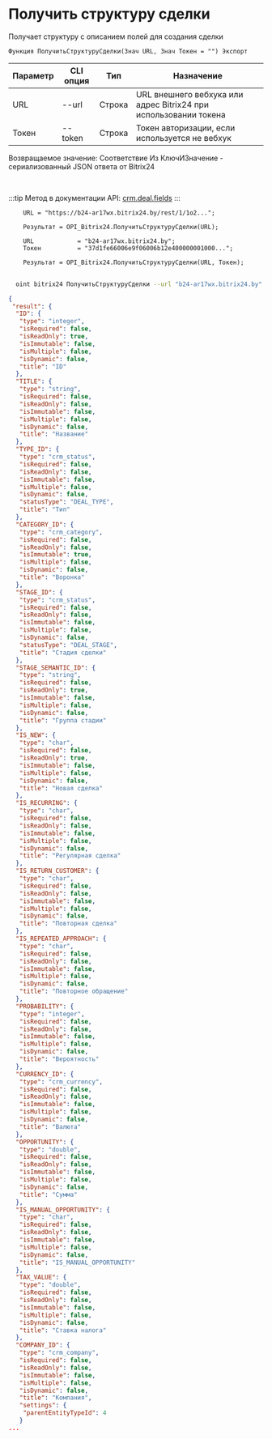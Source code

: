 ﻿---
sidebar_position: 6
---

# Получить структуру сделки
 Получает структуру с описанием полей для создания сделки



`Функция ПолучитьСтруктуруСделки(Знач URL, Знач Токен = "") Экспорт`

  | Параметр | CLI опция | Тип | Назначение |
  |-|-|-|-|
  | URL | --url | Строка | URL внешнего вебхука или адрес Bitrix24 при использовании токена |
  | Токен | --token | Строка | Токен авторизации, если используется не вебхук |

  
  Возвращаемое значение:   Соответствие Из КлючИЗначение - сериализованный JSON ответа от Bitrix24

<br/>

:::tip
Метод в документации API: [crm.deal.fields](https://dev.1c-bitrix.ru/rest_help/crm/cdeals/crm_deal_fields.php)
:::
<br/>


```bsl title="Пример кода"
    URL = "https://b24-ar17wx.bitrix24.by/rest/1/1o2...";

    Результат = OPI_Bitrix24.ПолучитьСтруктуруСделки(URL);

    URL            = "b24-ar17wx.bitrix24.by";
    Токен          = "37d1fe66006e9f06006b12e400000001000...";

    Результат = OPI_Bitrix24.ПолучитьСтруктуруСделки(URL, Токен);
```



```sh title="Пример команды CLI"
    
  oint bitrix24 ПолучитьСтруктуруСделки --url "b24-ar17wx.bitrix24.by" --token "6476c766006e9f06006b12e400000001000..."

```

```json title="Результат"
{
 "result": {
  "ID": {
   "type": "integer",
   "isRequired": false,
   "isReadOnly": true,
   "isImmutable": false,
   "isMultiple": false,
   "isDynamic": false,
   "title": "ID"
  },
  "TITLE": {
   "type": "string",
   "isRequired": false,
   "isReadOnly": false,
   "isImmutable": false,
   "isMultiple": false,
   "isDynamic": false,
   "title": "Название"
  },
  "TYPE_ID": {
   "type": "crm_status",
   "isRequired": false,
   "isReadOnly": false,
   "isImmutable": false,
   "isMultiple": false,
   "isDynamic": false,
   "statusType": "DEAL_TYPE",
   "title": "Тип"
  },
  "CATEGORY_ID": {
   "type": "crm_category",
   "isRequired": false,
   "isReadOnly": false,
   "isImmutable": true,
   "isMultiple": false,
   "isDynamic": false,
   "title": "Воронка"
  },
  "STAGE_ID": {
   "type": "crm_status",
   "isRequired": false,
   "isReadOnly": false,
   "isImmutable": false,
   "isMultiple": false,
   "isDynamic": false,
   "statusType": "DEAL_STAGE",
   "title": "Стадия сделки"
  },
  "STAGE_SEMANTIC_ID": {
   "type": "string",
   "isRequired": false,
   "isReadOnly": true,
   "isImmutable": false,
   "isMultiple": false,
   "isDynamic": false,
   "title": "Группа стадии"
  },
  "IS_NEW": {
   "type": "char",
   "isRequired": false,
   "isReadOnly": true,
   "isImmutable": false,
   "isMultiple": false,
   "isDynamic": false,
   "title": "Новая сделка"
  },
  "IS_RECURRING": {
   "type": "char",
   "isRequired": false,
   "isReadOnly": false,
   "isImmutable": false,
   "isMultiple": false,
   "isDynamic": false,
   "title": "Регулярная сделка"
  },
  "IS_RETURN_CUSTOMER": {
   "type": "char",
   "isRequired": false,
   "isReadOnly": false,
   "isImmutable": false,
   "isMultiple": false,
   "isDynamic": false,
   "title": "Повторная сделка"
  },
  "IS_REPEATED_APPROACH": {
   "type": "char",
   "isRequired": false,
   "isReadOnly": false,
   "isImmutable": false,
   "isMultiple": false,
   "isDynamic": false,
   "title": "Повторное обращение"
  },
  "PROBABILITY": {
   "type": "integer",
   "isRequired": false,
   "isReadOnly": false,
   "isImmutable": false,
   "isMultiple": false,
   "isDynamic": false,
   "title": "Вероятность"
  },
  "CURRENCY_ID": {
   "type": "crm_currency",
   "isRequired": false,
   "isReadOnly": false,
   "isImmutable": false,
   "isMultiple": false,
   "isDynamic": false,
   "title": "Валюта"
  },
  "OPPORTUNITY": {
   "type": "double",
   "isRequired": false,
   "isReadOnly": false,
   "isImmutable": false,
   "isMultiple": false,
   "isDynamic": false,
   "title": "Сумма"
  },
  "IS_MANUAL_OPPORTUNITY": {
   "type": "char",
   "isRequired": false,
   "isReadOnly": false,
   "isImmutable": false,
   "isMultiple": false,
   "isDynamic": false,
   "title": "IS_MANUAL_OPPORTUNITY"
  },
  "TAX_VALUE": {
   "type": "double",
   "isRequired": false,
   "isReadOnly": false,
   "isImmutable": false,
   "isMultiple": false,
   "isDynamic": false,
   "title": "Ставка налога"
  },
  "COMPANY_ID": {
   "type": "crm_company",
   "isRequired": false,
   "isReadOnly": false,
   "isImmutable": false,
   "isMultiple": false,
   "isDynamic": false,
   "title": "Компания",
   "settings": {
    "parentEntityTypeId": 4
   }
...
```
